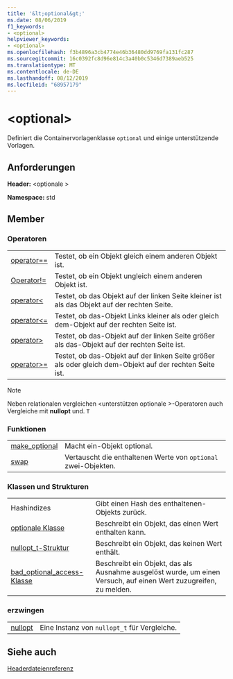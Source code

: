 ```yaml
---
title: '&lt;optional&gt;'
ms.date: 08/06/2019
f1_keywords:
- <optional>
helpviewer_keywords:
- <optional>
ms.openlocfilehash: f3b4896a3cb4774e46b36480dd9769fa131fc287
ms.sourcegitcommit: 16c0392fc8d96e814c3a40b0c5346d7389aeb525
ms.translationtype: MT
ms.contentlocale: de-DE
ms.lasthandoff: 08/12/2019
ms.locfileid: "68957179"
---
```

# <a name="ltoptionalgt"></a>&lt;optional&gt;

Definiert die Containervorlagenklasse `optional` und einige unterstützende Vorlagen.

## <a name="requirements"></a>Anforderungen

**Header:** \<optionale >

**Namespace:** std

## <a name="members"></a>Member

### <a name="operators"></a>Operatoren

|||
|-|-|
|[operator==](../standard-library/optional-operators.md#op_eq_eq)|Testet, ob ein Objekt gleich einem anderen Objekt ist.|
|[Operator!=](../standard-library/optional-operators.md#op_neq)|Testet, ob ein Objekt ungleich einem anderen Objekt ist.|
|[operator<](../standard-library/optional-operators.md#op_lt)|Testet, ob das Objekt auf der linken Seite kleiner ist als das Objekt auf der rechten Seite.|
|[operator<=](../standard-library/optional-operators.md#op_lt_eq)|Testet, ob das-Objekt Links kleiner als oder gleich dem-Objekt auf der rechten Seite ist.|
|[operator>](../standard-library/optional-operators.md#op_gt)|Testet, ob das-Objekt auf der linken Seite größer als das-Objekt auf der rechten Seite ist.|
|[operator>=](../standard-library/optional-operators.md#op_lt_eq)|Testet, ob das-Objekt auf der linken Seite größer als oder gleich dem-Objekt auf der rechten Seite ist.|

> [!NOTE]
> Neben relationalen vergleichen \<unterstützen optionale >-Operatoren auch Vergleiche mit **nullopt** und. `T`

### <a name="functions"></a>Funktionen

|||
|-|-|
|[make_optional](../standard-library/optional-functions.md#make_optional)|Macht ein-Objekt optional.|
|[swap](../standard-library/optional-functions.md#swap)|Vertauscht die enthaltenen Werte von `optional` zwei-Objekten.|

### <a name="classes-and-structs"></a>Klassen und Strukturen

|||
|-|-|
|Hashindizes|Gibt einen Hash des enthaltenen-Objekts zurück.|
|[optionale Klasse](../standard-library/optional-class.md)|Beschreibt ein Objekt, das einen Wert enthalten kann.|
|[nullopt_t-Struktur](../standard-library/nullopt-t-structure.md)|Beschreibt ein Objekt, das keinen Wert enthält.|
|[bad_optional_access-Klasse](../standard-library/bad-optional-access-class.md)|Beschreibt ein Objekt, das als Ausnahme ausgelöst wurde, um einen Versuch, auf einen Wert zuzugreifen, zu melden.|

### <a name="objects"></a>erzwingen

|||
|-|-|
|[nullopt](../standard-library/optional-functions.md#nullopt)|Eine Instanz von `nullopt_t` für Vergleiche.|

## <a name="see-also"></a>Siehe auch

[Headerdateienreferenz](../standard-library/cpp-standard-library-header-files.md)
